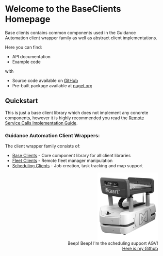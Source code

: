 # Welcome to the **BaseClients Homepage**

Base clients contains common components used in the Guidance Automation client wrapper family as well as abstract client implementations.

Here you can find:

* API documentation
* Example code

with

* Source code available on [GitHub](https://www.nuget.org/packages/BaseClients/)
* Pre-built package available at [nuget.org](https://www.nuget.org/packages/BaseClients/)

## Quickstart

This is just a base client library which does not implement any concrete components, however it is highly recommended you read the [Remote Service Calls Implementation Guide](articles/serviceCallResultGuide.html).

### Guidance Automation Client Wrappers:

The client wrapper family consists of:

* [Base Clients](https://guidanceautomation.github.io/BaseClients/) - Core component library for all client libraries
* [Fleet Clients](https://guidanceautomation.github.io/FleetClients/) - Remote fleet manager manipulation
* [Scheduling Clients](https://guidanceautomation.github.io/SchedulingClients/) - Job creation, task tracking and map support

<div style="text-align: right">
  <img src="images/incaartBW.png" alt="AGV image" width="200"/>
  <br>
  Beep! Beep! I'm the scheduling support AGV!<br>
  <a href="https://github.com/GuidanceAutomation">Here is my Github</a>
</div>
